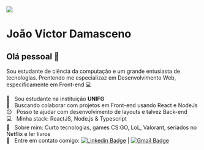 <img width="auto" src="https://avatars.githubusercontent.com/u/54445427?s=460&u=855abdb89765d1832051dab1b372edbd3d19d4cc&v=4">


# João Victor Damasceno

## Olá pessoal 👋
Sou estudante de ciência da computação e um grande entusiasta de tecnologias.
Prentendo me especializaz em Desenvolvimento Web, especificamente em Front-end :computer:

 :rocket:  &nbsp; Sou estudante na instituição **UNIFG**
 <br/> :purple_heart: &nbsp; Buscando colaborar com projetos em Front-end usando React e NodeJs
 <br/> :blush: &nbsp; Posso te ajudar com desenvolvimento de layouts e talvez Back-end
 <br/> :computer: &nbsp; Minha stack: ReactJS, Node.js & Typescript
 <br/> 💬  &nbsp; Sobre mim: Curto tecnologias, games CS:GO, LoL, Valorant, seriados no Netflix e ler livros 
 <br/> :email: &nbsp; Entre em contato comigo: [![Linkedin Badge](https://img.shields.io/badge/-JoãoVictor-blue?style=flat-square&logo=Linkedin&logoColor=white&link=https://www.linkedin.com/in/joaodamasceno2001/)](https://www.linkedin.com/in/joaodamasceno2001/) 
| 
[![Gmail Badge](https://img.shields.io/badge/-joaomicis59@gmail.com-c14438?style=flat-square&logo=Gmail&logoColor=white&link=mailto:joaomicis59@gmail.com)](mailto:joaomicis59@gmail.com)

